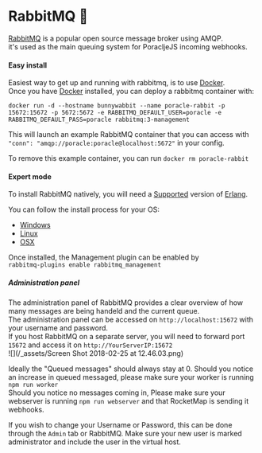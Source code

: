 # RabbitMQ 🐰

[RabbitMQ](http://www.rabbitmq.com/) is a popular open source message broker using AMQP.  
it's used as the main queuing system for PoracljeJS incoming webhooks.  

#### Easy install

Easiest way to get up and running with rabbitmq, is to use [Docker](https://www.docker.com/get-docker).  
Once you have [Docker](https://www.docker.com/get-docker) installed, you can deploy a rabbitmq container with:  
```
docker run -d --hostname bunnywabbit --name poracle-rabbit -p 15672:15672 -p 5672:5672 -e RABBITMQ_DEFAULT_USER=poracle -e RABBITMQ_DEFAULT_PASS=poracle rabbitmq:3-management
```

This will launch an example RabbitMQ container that you can access with  
 `"conn": "amqp://poracle:poracle@localhost:5672"` in your config.  

To remove this example container, you can run `docker rm poracle-rabbit`

#### Expert mode

To install RabbitMQ natively, you will need a [Supported](http://www.rabbitmq.com/which-erlang.html) version of [Erlang](http://www.erlang.org/).  

You can follow the install process for your OS:  

- [Windows](http://www.rabbitmq.com/install-windows.html)
- [Linux](http://www.rabbitmq.com/install-debian.html)
- [OSX](http://www.rabbitmq.com/install-standalone-mac.html)

Once installed, the Management plugin can be enabled by   
`rabbitmq-plugins enable rabbitmq_management`

##### Administration panel

The administration panel of RabbitMQ provides  a clear overview of how many messages are being handeld and the current queue.  
The administration panel can be accessed on `http://localhost:15672` with your username and password.  
If you host RabbitMQ on a separate server, you will need to forward port `15672` and access it on `http://YourServerIP:15672`   
![](/_assets/Screen Shot 2018-02-25 at 12.46.03.png)  

Ideally the "Queued messages" should always stay at 0. Should you notice an increase in queued messaged, please make sure your worker is running `npm run worker`  
Should you notice no messages coming in, Please make sure your webserver is running `npm run webserver` and that RocketMap is sending it webhooks.

If you wish to change your Username or Password, this can be done through the `Admin` tab or RabbitMQ. Make sure your new user is marked administrator and include the user in the virtual host.  

